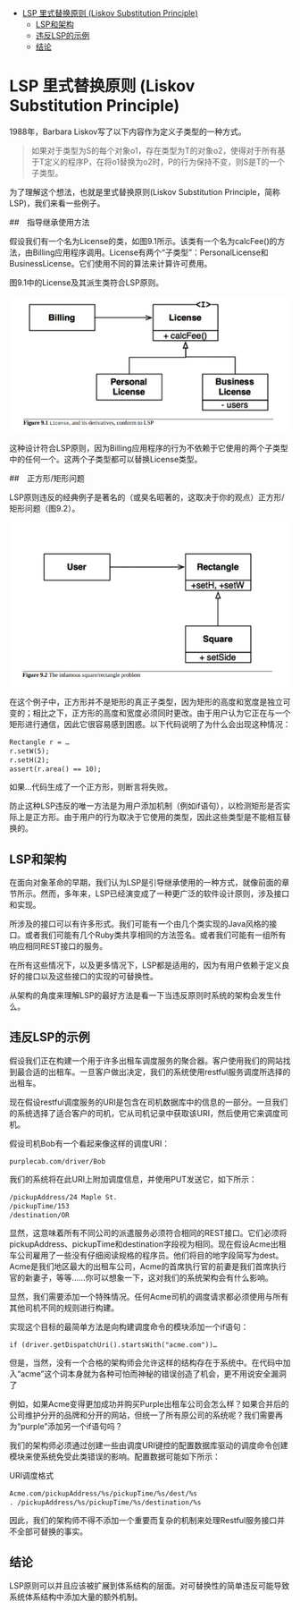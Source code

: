 
- [LSP 里式替换原则 (Liskov Substitution Principle)](#lsp-里式替换原则-liskov-substitution-principle)
  - [LSP和架构](#lsp和架构)
  - [违反LSP的示例](#违反lsp的示例)
  - [结论](#结论)

# LSP 里式替换原则 (Liskov Substitution Principle)

1988年，Barbara Liskov写了以下内容作为定义子类型的一种方式。

> 如果对于类型为S的每个对象o1，存在类型为T的对象o2，使得对于所有基于T定义的程序P，在将o1替换为o2时，P的行为保持不变，则S是T的一个子类型。

为了理解这个想法，也就是里式替换原则(Liskov Substitution Principle，简称LSP)，我们来看一些例子。

##　指导继承使用方法

假设我们有一个名为License的类，如图9.1所示。该类有一个名为calcFee()的方法，由Billing应用程序调用。License有两个“子类型”：PersonalLicense和BusinessLicense。它们使用不同的算法来计算许可费用。

图9.1中的License及其派生类符合LSP原则。

![图9.1](./static/9.1.png)

这种设计符合LSP原则，因为Billing应用程序的行为不依赖于它使用的两个子类型中的任何一个。这两个子类型都可以替换License类型。

##　正方形/矩形问题

LSP原则违反的经典例子是著名的（或臭名昭著的，这取决于你的观点）正方形/矩形问题（图9.2）。

![图9.2](./static/9.2.png)

在这个例子中，正方形并不是矩形的真正子类型，因为矩形的高度和宽度是独立可变的；相比之下，正方形的高度和宽度必须同时更改。由于用户认为它正在与一个矩形进行通信，因此它很容易感到困惑。以下代码说明了为什么会出现这种情况：

```
Rectangle r = …
r.setW(5);
r.setH(2);
assert(r.area() == 10);
```

如果...代码生成了一个正方形，则断言将失败。

防止这种LSP违反的唯一方法是为用户添加机制（例如if语句），以检测矩形是否实际上是正方形。由于用户的行为取决于它使用的类型，因此这些类型是不能相互替换的。

## LSP和架构

在面向对象革命的早期，我们认为LSP是引导继承使用的一种方式，就像前面的章节所示。然而，多年来，LSP已经演变成了一种更广泛的软件设计原则，涉及接口和实现。

所涉及的接口可以有许多形式。我们可能有一个由几个类实现的Java风格的接口。或者我们可能有几个Ruby类共享相同的方法签名。或者我们可能有一组所有响应相同REST接口的服务。

在所有这些情况下，以及更多情况下，LSP都是适用的，因为有用户依赖于定义良好的接口以及这些接口的实现的可替换性。

从架构的角度来理解LSP的最好方法是看一下当违反原则时系统的架构会发生什么。

## 违反LSP的示例

假设我们正在构建一个用于许多出租车调度服务的聚合器。客户使用我们的网站找到最合适的出租车。一旦客户做出决定，我们的系统使用restful服务调度所选择的出租车。

现在假设restful调度服务的URI是包含在司机数据库中的信息的一部分。一旦我们的系统选择了适合客户的司机，它从司机记录中获取该URI，然后使用它来调度司机。

假设司机Bob有一个看起来像这样的调度URI：

```
purplecab.com/driver/Bob
```

我们的系统将在此URI上附加调度信息，并使用PUT发送它，如下所示：

```
/pickupAddress/24 Maple St.
/pickupTime/153
/destination/OR
```

显然，这意味着所有不同公司的派遣服务必须符合相同的REST接口。它们必须将pickupAddress、pickupTime和destination字段视为相同。现在假设Acme出租车公司雇用了一些没有仔细阅读规格的程序员。他们将目的地字段简写为dest。Acme是我们地区最大的出租车公司，Acme的首席执行官的前妻是我们首席执行官的新妻子，等等……你可以想象一下，这对我们的系统架构会有什么影响。

显然，我们需要添加一个特殊情况。任何Acme司机的调度请求都必须使用与所有其他司机不同的规则进行构建。

实现这个目标的最简单方法是向构建调度命令的模块添加一个if语句：

```
if (driver.getDispatchUri().startsWith("acme.com"))…
```

但是，当然，没有一个合格的架构师会允许这样的结构存在于系统中。在代码中加入“acme”这个词本身就为各种可怕而神秘的错误创造了机会，更不用说安全漏洞了

例如，如果Acme变得更加成功并购买Purple出租车公司会怎么样？如果合并后的公司维护分开的品牌和分开的网站，但统一了所有原公司的系统呢？我们需要再为“purple”添加另一个if语句吗？

我们的架构师必须通过创建一些由调度URI键控的配置数据库驱动的调度命令创建模块来使系统免受此类错误的影响。配置数据可能如下所示：

URI调度格式
```
Acme.com/pickupAddress/%s/pickupTime/%s/dest/%s
. /pickupAddress/%s/pickupTime/%s/destination/%s
```
因此，我们的架构师不得不添加一个重要而复杂的机制来处理Restful服务接口并不全部可替换的事实。

## 结论

LSP原则可以并且应该被扩展到体系结构的层面。对可替换性的简单违反可能导致系统体系结构中添加大量的额外机制。